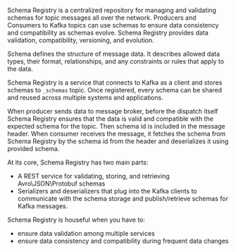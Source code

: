 Schema Registry is a centralized repository for managing and validating schemas for topic messages all over the network. Producers and Consumers to Kafka topics can use schemas to ensure data consistency and compatibility as schemas evolve. Schema Registry provides data validation, compatibility, versioning, and evolution.

Schema defines the structure of message data. It describes allowed data types, their format, relationships, and any constraints or rules that apply to the data.

Schema Registry is a service that connects to Kafka as a client and stores schemas to `_schemas` topic. Once registered, every schema can be shared and reused across multiple systems and applications.

When producer sends data to message broker, before the dispatch itself Schema Registry ensures that the data is valid and compatible with the expected schema for the topic. Then schema id is included in the message header. When consumer receives the message, it fetches the schema from Schema Registry by the schema id from the header and deserializes it using provided schema.

At its core, Schema Registry has two main parts:
- A REST service for validating, storing, and retrieving Avro\JSON\Protobuf schemas
- Serializers and deserializers that plug into the Kafka clients to communicate with the schema storage and publish/retrieve schemas for Kafka messages.

Schema Registry is houseful when you have to:
- ensure data validation among multiple services
- ensure data consistency and compatibility during frequent data changes